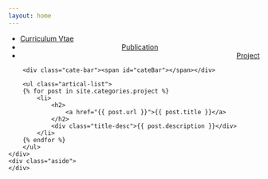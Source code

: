 ```yaml
---
layout: home
---
```


<div class="index-content project">
    <div class="section">
        <ul class="artical-cate">
            <li><a href="/"><span>Curriculum Vtae</span></a></li>
            <li style="text-align:center"><a href="/opinion"><span>Publication</span></a></li>
            <li class="on" style="text-align:right"><a href="/project"><span>Project</span></a></li>
        </ul>

        <div class="cate-bar"><span id="cateBar"></span></div>

        <ul class="artical-list">
        {% for post in site.categories.project %}
            <li>
                <h2>
                    <a href="{{ post.url }}">{{ post.title }}</a>
                </h2>
                <div class="title-desc">{{ post.description }}</div>
            </li>
        {% endfor %}
        </ul>
    </div>
    <div class="aside">
    </div>
</div>
